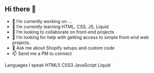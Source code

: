## Hi there 👋

- 🔭 I’m currently working on ...
- 🌱 I’m currently learning HTML, CSS, JS, Liquid
- 👯 I’m looking to collaborate on front-end projects
- 🤔 I’m looking for help with getting access to simple front-end web projects.
- 💬 Ask me about Shopify setups and custom code
- 📫 Send me a PM to connect

Languages I speak
HTML5 CSS3 JavaScript Liquid
